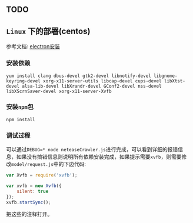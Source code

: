 ## TODO

## `Linux` 下的部署(centos)
参考文档: [electron安装](https://electronjs.org/docs/development/build-instructions-linux)
### 安装依赖
```shell
yum install clang dbus-devel gtk2-devel libnotify-devel libgnome-keyring-devel xorg-x11-server-utils libcap-devel cups-devel libXtst-devel alsa-lib-devel libXrandr-devel GConf2-devel nss-devel libXScrnSaver-devel xorg-x11-server-Xvfb
```
### 安装`npm`包
```shell
npm install
```
### 调试过程
可以通过`DEBUG=* node neteaseCrawler.js`进行完成，可以看到详细的报错信息，如果没有搞错信息则说明所有依赖安装完成，如果提示需要`xvfb`，则需要修改`model/request.js`中的下边代码:
```javascript
var Xvfb = require('xvfb');

var xvfb = new Xvfb({
    silent: true
});
xvfb.startSync();
```
把这些的注释打开。